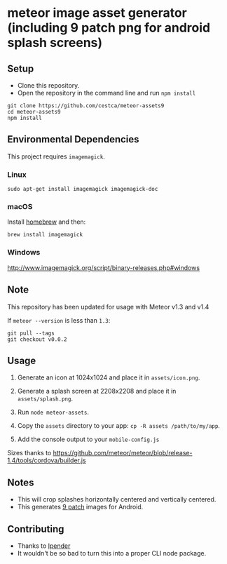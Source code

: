 # meteor image asset generator (including 9 patch png for android splash screens)

## Setup

- Clone this repository.
- Open the repository in the command line and run `npm install`

```
git clone https://github.com/cestca/meteor-assets9
cd meteor-assets9
npm install
```

## Environmental Dependencies

This project requires `imagemagick`.

### Linux

```
sudo apt-get install imagemagick imagemagick-doc
```

### macOS

Install [homebrew](http://brew.sh/) and then:

```
brew install imagemagick
```

### Windows

http://www.imagemagick.org/script/binary-releases.php#windows

## Note

This repository has been updated for usage with Meteor v1.3 and v1.4

If `meteor --version` is less than `1.3`:

```
git pull --tags
git checkout v0.0.2
``` 

## Usage

1. Generate an icon at 1024x1024 and place it in `assets/icon.png`.

2. Generate a splash screen at 2208x2208 and place it in `assets/splash.png`.

3. Run `node meteor-assets`.

4. Copy the `assets` directory to your app: `cp -R assets /path/to/my/app`.

5. Add the console output to your `mobile-config.js`

Sizes thanks to https://github.com/meteor/meteor/blob/release-1.4/tools/cordova/builder.js

## Notes

- This will crop splashes horizontally centered and vertically centered.
- This generates [9 patch](https://developer.android.com/guide/topics/graphics/2d-graphics.html#nine-patch) images for Android.

## Contributing

- Thanks to [Ipender](https://github.com/lpender/meteor-assets)
- It wouldn't be so bad to turn this into a proper CLI node package.
